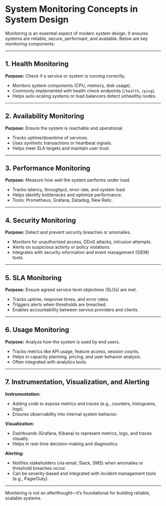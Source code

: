 # System Monitoring Concepts in System Design

Monitoring is an essential aspect of modern system design. It ensures systems are reliable, secure, performant, and available. Below are key monitoring components:

---

## 1. Health Monitoring
**Purpose:** Check if a service or system is running correctly.

- Monitors system components (CPU, memory, disk usage).
- Commonly implemented with health check endpoints (`/health`, `/ping`).
- Helps auto-scaling systems or load balancers detect unhealthy nodes.

---

## 2. Availability Monitoring
**Purpose:** Ensure the system is reachable and operational.

- Tracks uptime/downtime of services.
- Uses synthetic transactions or heartbeat signals.
- Helps meet SLA targets and maintain user trust.

---

## 3. Performance Monitoring
**Purpose:** Measure how well the system performs under load.

- Tracks latency, throughput, error rate, and system load.
- Helps identify bottlenecks and optimize performance.
- Tools: Prometheus, Grafana, Datadog, New Relic.

---

## 4. Security Monitoring
**Purpose:** Detect and prevent security breaches or anomalies.

- Monitors for unauthorized access, DDoS attacks, intrusion attempts.
- Alerts on suspicious activity or policy violations.
- Integrates with security information and event management (SIEM) tools.

---

## 5. SLA Monitoring
**Purpose:** Ensure agreed service level objectives (SLOs) are met.

- Tracks uptime, response times, and error rates.
- Triggers alerts when thresholds are breached.
- Enables accountability between service providers and clients.

---

## 6. Usage Monitoring
**Purpose:** Analyze how the system is used by end users.

- Tracks metrics like API usage, feature access, session counts.
- Helps in capacity planning, pricing, and user behavior analysis.
- Often integrated with analytics tools.

---

## 7. Instrumentation, Visualization, and Alerting
**Instrumentation:**
- Adding code to expose metrics and traces (e.g., counters, histograms, logs).
- Ensures observability into internal system behavior.

**Visualization:**
- Dashboards (Grafana, Kibana) to represent metrics, logs, and traces visually.
- Helps in real-time decision-making and diagnostics.

**Alerting:**
- Notifies stakeholders (via email, Slack, SMS) when anomalies or threshold breaches occur.
- Can be severity-based and integrated with incident management tools (e.g., PagerDuty).

---

Monitoring is not an afterthought—it’s foundational for building reliable, scalable systems.
